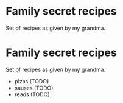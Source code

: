 # Family secret recipes

Set of recipes as given by my grandma.


# Family secret recipes

Set of recipes as given by my grandma.

* pizas (TODO)
* sauses (TODO)
* reads (TODO)